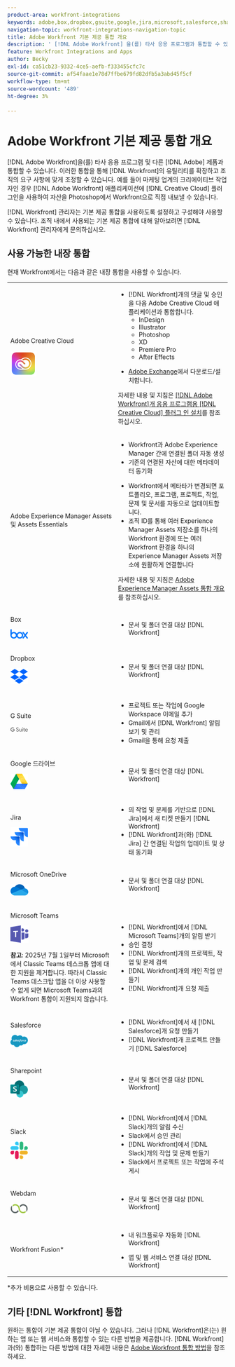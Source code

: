 ```yaml
---
product-area: workfront-integrations
keywords: adobe,box,dropbox,gsuite,google,jira,microsoft,salesforce,sharepoint,slack,webdam,zoom
navigation-topic: workfront-integrations-navigation-topic
title: Adobe Workfront 기본 제공 통합 개요
description: ' [!DNL Adobe Workfront] 을(를) 타사 응용 프로그램과 통합할 수 있습니다. 이러한 통합을 통해  [!DNL Workfront] 의 유틸리티를 확장하고 조직의 요구 사항에 맞게 조정할 수 있습니다. 예를 들어 마케팅 업계의 크리에이티브 작업자인 경우 Adobe Creative Cloud 추가 기능을 사용하여 자산을 Photoshop에서 Workfront으로 직접 내보낼 수 있습니다.'
feature: Workfront Integrations and Apps
author: Becky
exl-id: ca51cb23-9332-4ce5-aefb-f333455cfc7c
source-git-commit: af54faae1e78d7ffbe679fd82dfb5a3abd45f5cf
workflow-type: tm+mt
source-wordcount: '489'
ht-degree: 3%

---
```


# Adobe Workfront 기본 제공 통합 개요

<!-- Audited: 12/2023 -->

[!DNL Adobe Workfront]을(를) 타사 응용 프로그램 및 다른 [!DNL Adobe] 제품과 통합할 수 있습니다. 이러한 통합을 통해 [!DNL Workfront]의 유틸리티를 확장하고 조직의 요구 사항에 맞게 조정할 수 있습니다. 예를 들어 마케팅 업계의 크리에이티브 작업자인 경우 [!DNL Adobe Workfront] 애플리케이션에 [!DNL Creative Cloud] 플러그인을 사용하여 자산을 Photoshop에서 Workfront으로 직접 내보낼 수 있습니다.

[!DNL Workfront] 관리자는 기본 제공 통합을 사용하도록 설정하고 구성해야 사용할 수 있습니다. 조직 내에서 사용되는 기본 제공 통합에 대해 알아보려면 [!DNL Workfront] 관리자에게 문의하십시오.

## 사용 가능한 내장 통합

현재 Workfront에서는 다음과 같은 내장 통합을 사용할 수 있습니다.

<table style="table-layout:auto"> 
 <col> 
 <col> 
 <tbody> 
  <tr> 
   <td role="rowheader"> <p>Adobe Creative Cloud </p> <p> <img src="assets/creative-cloud-logo.png"> </p> </td> 
   <td> 
    <ul> 
     <li>[!DNL Workfront]개의 댓글 및 승인을 다음 Adobe Creative Cloud 애플리케이션과 통합합니다. 
     <ul>
     <li>InDesign </li>
     <li>Illustrator </li>
     <li>Photoshop </li>
     <li>XD </li>
     <li>Premiere Pro </li>
     <li>After Effects </li>
     </ul>
     <li><p><a href="https://exchange.adobe.com/apps/browse/cc?page=1&amp;product=All&amp;q=workfront&amp;sort=RELEVANCE" class="MCXref xref">Adobe Exchange</a>에서 다운로드/설치합니다.</p></li></ul>
     <p>자세한 내용 및 지침은 <a href="https://experienceleague.adobe.com/ko/docs/workfront/using/adobe-workfront-integrations/workfront-for-creative-cloud/install-wf-cc/wf-cc-install-toc" class="MCXref xref">[!DNL Adobe Workfront]개 응용 프로그램용 [!DNL Creative Cloud] 플러그 인 설치</a>를 참조하십시오.</p> </td> 
  </tr> 
  <tr> 
   <td role="rowheader"> <p>Adobe Experience Manager Assets 및 Assets Essentials </p>  </p> </td> 
   <td> 
    <ul> 
     <li>Workfront과 Adobe Experience Manager 간에 연결된 폴더 자동 생성 
      <li>기존의 연결된 자산에 대한 메타데이터 동기화</p></li>
      <li>Workfront에서 메타타가 변경되면 포트폴리오, 프로그램, 프로젝트, 작업, 문제 및 문서를 자동으로 업데이트합니다.</li>
      <li>조직 ID를 통해 여러 Experience Manager Assets 저장소를 하나의 Workfront 환경에 또는 여러 Workfront 환경을 하나의 Experience Manager Assets 저장소에 원활하게 연결합니다</li></ul>
     <p>자세한 내용 및 지침은 <a href="/help/quicksilver/documents/adobe-workfront-for-experience-manager-assets-essentials/aem-asset-integrations.md" class="MCXref xref">Adobe Experience Manager Assets 통합 개요</a>를 참조하십시오.</p> 
     </td>
  </tr> 
  <tr> 
   <td role="rowheader"> <p>Box</p> <p> <img src="assets/box,-inc.-logo.png"> </p> </td> 
   <td> 
    <ul> 
     <li>문서 및 폴더 연결 대상 [!DNL Workfront]</li> 
    </ul> </td> 
  </tr> 
  <tr> 
   <td role="rowheader"> <p>Dropbox</p> <p> <img src="assets/dropbox-1-logo-png-transparent.png"> </p> </td> 
   <td> 
    <ul> 
     <li>문서 및 폴더 연결 대상 [!DNL Workfront]</li> 
    </ul> </td> 
  </tr> 
  <tr> 
   <td role="rowheader"> <p>G Suite</p> <p> <img src="assets/gsuite.png" style="max-width: 80px;"> </p> </td> 
   <td> 
    <ul> 
     <li>프로젝트 또는 작업에 Google Workspace 이메일 추가 </li> 
     <li>Gmail에서 [!DNL Workfront] 알림 보기 및 관리</li> 
     <li>Gmail을 통해 요청 제출 </li> 
    </ul> </td> 
  </tr> 
  <tr> 
   <td role="rowheader"> <p>Google 드라이브</p> <p> <img src="assets/google-drive-logo.png"> </p> </td> 
   <td> 
    <ul> 
     <li>문서 및 폴더 연결 대상 [!DNL Workfront]</li> 
    </ul> </td> 
  </tr> 
  <tr> 
   <td role="rowheader"> <p>Jira</p> <p> <img src="assets/jiralogo.png" style="max-width: 80px;"> </p> </td> 
   <td> 
    <ul> 
     <li>의 작업 및 문제를 기반으로 [!DNL Jira]에서 새 티켓 만들기 [!DNL Workfront]</li> 
     <li>[!DNL Workfront]과(와) [!DNL Jira] 간 연결된 작업의 업데이트 및 상태 동기화 </li> 
    </ul> </td> 
  </tr> 
  <!--<tr> 
   <td role="rowheader">Microsoft Calendars (Office 365 / Outlook Live)</td> 
   <td> 
    <ul> 
     <li> <p>Integrate with a web-based version of Outlook in cloud-hosted Office 365 or Outlook Live. </p>
    </ul> </td> 
  </tr>-->
  <tr> 
   <td role="rowheader"> <p>Microsoft OneDrive</p> <p> <img src="assets/microsoft-onedrive.png"> </p> </td> 
   <td> 
    <ul> 
     <li>문서 및 폴더 연결 대상 [!DNL Workfront]</li> 
    </ul> </td> 
  </tr> 
  <!--<tr> 
   <td role="rowheader"> <p>Microsoft Outlook</p> <p> <img src="assets/outlook.png" style="max-width: 80px;"> </p> </td> 
   <td> 
    <ul> 
     <li>Update an existing project/task/issue with info from an email </li> 
     <li>Convert emails into [!DNL Workfront] items right from your inbox </li> 
     <li>Create new tasks from an email </li> 
     <li>Comment on [!DNL Workfront] items </li> 
    </ul> </td> 
  </tr> -->
  <tr> 
   <td role="rowheader"> <p>Microsoft Teams</p> <p> <img src="assets/msteamslogo.png" style="max-width: 80px;"> </p><b>참고</b>: 2025년 7월 1일부터 Microsoft에서 Classic Teams 데스크톱 앱에 대한 지원을 제거합니다. 따라서 Classic Teams 데스크탑 앱을 더 이상 사용할 수 없게 되면 Microsoft Teams과의 Workfront 통합이 지원되지 않습니다. </p> </td> 
   <td> 
    <ul> 
     <li>[!DNL Workfront]에서 [!DNL Microsoft Teams]개의 알림 받기 </li> 
     <li>승인 결정 </li> 
     <li>[!DNL Workfront]개의 프로젝트, 작업 및 문제 검색 </li> 
     <li>[!DNL Workfront]개의 개인 작업 만들기 </li> 
     <li>[!DNL Workfront]개 요청 제출 </li> 
    </ul> </td> 
  </tr> 
  <tr> 
   <td role="rowheader"> <p>Salesforce</p> <p> <img src="assets/salesforce-logo-web-2019.png" style="max-width: 80px;"> </p> </td> 
   <td> 
    <ul> 
     <li>[!DNL Workfront]에서 새 [!DNL Salesforce]개 요청 만들기 </li> 
     <li>[!DNL Workfront]개 프로젝트 만들기 [!DNL Salesforce]</li> 
    </ul> </td> 
  </tr> 
  <tr> 
   <td role="rowheader"> <p>Sharepoint</p> <p> <img src="assets/sharepoint.png"> </p> </td> 
   <td> 
    <ul> 
     <li>문서 및 폴더 연결 대상 [!DNL Workfront]</li> 
    </ul> </td> 
  </tr> 
  <tr> 
   <td role="rowheader"> <p>Slack</p> <p> <img src="assets/slacklogo.png" style="max-width: 80px;"> </p> </td> 
   <td> 
    <ul> 
     <li>[!DNL Workfront]에서 [!DNL Slack]개의 알림 수신 </li> 
     <li>Slack에서 승인 관리 </li> 
     <li>[!DNL Workfront]에서 [!DNL Slack]개의 작업 및 문제 만들기 </li> 
     <li>Slack에서 프로젝트 또는 작업에 주석 게시</li> 
    </ul> </td> 
  </tr> 
  <tr> 
   <td role="rowheader"> <p>Webdam</p> <p> <img src="assets/webdam-logo.png"> </p> </td> 
   <td> 
    <ul> 
     <li>문서 및 폴더 연결 대상 [!DNL Workfront]</li> 
    </ul> </td> 
  </tr> 
  <tr> 
   <td role="rowheader"> <p>Workfront Fusion*</p> 
 </td> 
   <td> 
    <ul> 
     <li> <p>내 워크플로우 자동화 [!DNL Workfront]</p> </li> 
     <li> <p class="TableStyle-TableStyle-List-options-in-steps-BodyD-Column2-MediumGray">앱 및 웹 서비스 연결 대상 [!DNL Workfront]</p> </li> 
    </ul> </td> 
  </tr> 
 </tbody> 
</table>

&#42;추가 비용으로 사용할 수 있습니다.

## 기타 [!DNL Workfront] 통합

원하는 통합이 기본 제공 통합이 아닐 수 있습니다. 그러나 [!DNL Workfront]은(는) 원하는 앱 또는 웹 서비스와 통합할 수 있는 다른 방법을 제공합니다. [!DNL Workfront]과(와) 통합하는 다른 방법에 대한 자세한 내용은 [Adobe Workfront 통합 방법](../workfront-integrations-and-apps/built-in-vs-api-vs-fusion.md)을 참조하세요.
